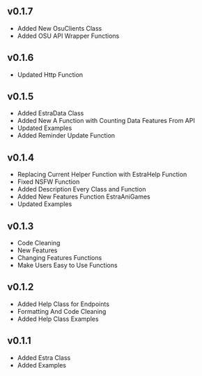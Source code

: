 ## v0.1.7
- Added New OsuClients Class
- Added OSU API Wrapper Functions

## v0.1.6
- Updated Http Function

## v0.1.5
- Added EstraData Class
- Added New A Function with Counting Data Features From API
- Updated Examples
- Added Reminder Update Function

## v0.1.4
- Replacing Current Helper Function with EstraHelp Function
- Fixed NSFW Function
- Added Description Every Class and Function
- Added New Features Function EstraAniGames
- Updated Examples

## v0.1.3
- Code Cleaning
- New Features
- Changing Features Functions
- Make Users Easy to Use Functions

## v0.1.2
- Added Help Class for Endpoints
- Formatting And Code Cleaning
- Added Help Class Examples

## v0.1.1
- Added Estra Class
- Added Examples